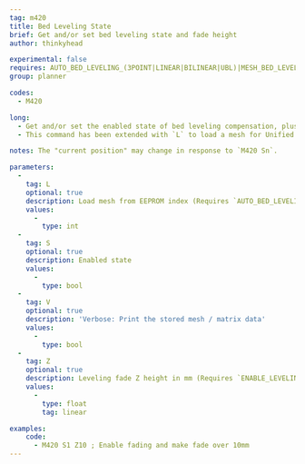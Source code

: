 ```yaml
---
tag: m420
title: Bed Leveling State
brief: Get and/or set bed leveling state and fade height
author: thinkyhead

experimental: false
requires: AUTO_BED_LEVELING_(3POINT|LINEAR|BILINEAR|UBL)|MESH_BED_LEVELING
group: planner

codes:
  - M420

long:
  - Get and/or set the enabled state of bed leveling compensation, plus Z fade height (in mm).
  - This command has been extended with `L` to load a mesh for Unified Bed Leveling.

notes: The "current position" may change in response to `M420 Sn`.

parameters:
  -
    tag: L
    optional: true
    description: Load mesh from EEPROM index (Requires `AUTO_BED_LEVELING_UBL` and `EEPROM_SETTINGS`)
    values:
      -
        type: int
  -
    tag: S
    optional: true
    description: Enabled state
    values:
      -
        type: bool
  -
    tag: V
    optional: true
    description: 'Verbose: Print the stored mesh / matrix data'
    values:
      -
        type: bool
  -
    tag: Z
    optional: true
    description: Leveling fade Z height in mm (Requires `ENABLE_LEVELING_FADE_HEIGHT`)
    values:
      -
        type: float
        tag: linear

examples:
    code:
      - M420 S1 Z10 ; Enable fading and make fade over 10mm 
---
```

